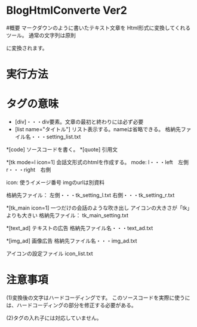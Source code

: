 # BlogHtmlConverte Ver2

#概要
マークダウンのように書いたテキスト文章を
Html形式に変換してくれるツール。
通常の文字列は原則<p></p>に変換されます。

# 実行方法


# タグの意味
* [div]・・・div要素。文章の最初と終わりには必ず必要
* [list name="タイトル"]
リスト表示する。nameは省略できる。
格納先ファイル名・・・setting_list.txt


*[code]
ソースコードを書く。
*[quote]
引用文

*[tk mode=l   icon=1]
会話文形式のhtmlを作成する。
mode:
l・・・left　左側
r・・・right　右側

icon:
使うイメージ番号
imgのurlは別資料

格納先ファイル：
左側・・・tk_setting_l.txt
右側・・・tk_setting_r.txt


*[tk_main  icon=1]
一つだけの会話のような吹き出し
アイコンの大きさが「tk」よりも大きい
格納先ファイル：
tk_main_setting.txt

*[text_ad]
テキストの広告
格納先ファイル名・・・text_ad.txt


*[img_ad]
画像広告
格納先ファイル名・・・img_ad.txt

アイコンの設定ファイル
icon_list.txt

# 注意事項
(1)変換後の文字はハードコーディングです。
このソースコードを実際に使うには、ハードコーディングの部分を修正する必要がある。

(2)タグの入れ子には対応していません。
